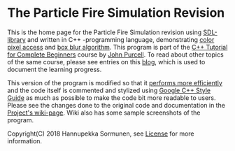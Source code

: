 [cppbeginners]:https://courses.caveofprogramming.com/p/c-beginners
[johnpurcell]:https://github.com/caveofprogramming
[googleC++]:https://google.github.io/styleguide/cppguide.html
[wiki]:https://github.com/sorhanp/particlefire-revision/wiki
[license]:https://github.com/sorhanp/particlefire-revision/blob/master/LICENSE
[blog]:https://sorhanp.github.io/
[sdl]:https://www.libsdl.org/
[performance_overview]:https://github.com/sorhanp/particlefire-revision/wiki/Performance-overview
[boxblur]:https://github.com/sorhanp/particlefire-revision/wiki/Box-blur
[particle_color]:https://github.com/sorhanp/particlefire-revision/wiki/Color

# The Particle Fire Simulation Revision

This is the home page for the Particle Fire Simulation revision using [SDL-library][sdl] and written in C++ -programming language, demonstrating [color pixel access][particle_color] and [box blur algorithm][boxblur]. This program is part of the [C++ Tutorial for Complete Beginners][cppbeginners] course by [John Purcell][johnpurcell]. To read about other topics of the same course, please see entries on this [blog][blog], which is used to document the learning progress.

This version of the program is modified so that it [performs more efficiently][performance_overview] and the code itself is commented and stylized using [Google C++ Style Guide][googleC++] as much as possible to make the code bit more readable to users. Please see the changes done to the original code and documentation in the [Project's wiki-page][wiki]. Wiki also has some sample screenshots of the program.

Copyright(C) 2018 Hannupekka Sormunen, see [License][license] for more information.
